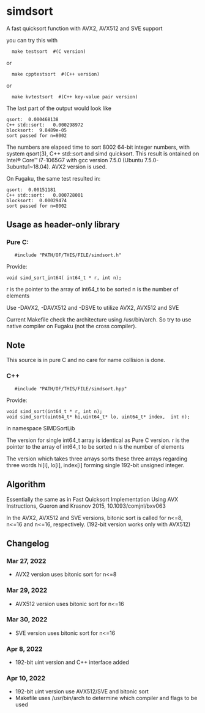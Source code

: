 # simdsort

A fast quicksort function with AVX2,  AVX512 and SVE  support

you can try this with

```
  make testsort  #(C version)
```
or
```
  make cpptestsort  #(C++ version)
```
or
```
  make kvtestsort  #(C++ key-value pair version)
```

The last part of the  output would look like
```
qsort:  0.000468138
C++ std::sort:   0.000298972
blocksort:  9.8489e-05
sort passed for n=8002
```
The numbers are elapsed time to sort 8002 64-bit integer numbers,
with system qsort(3), C++ std::sort  and simd quicksort.
This result is ontained  on Intel® Core™ i7-1065G7 with gcc version
7.5.0 (Ubuntu 7.5.0-3ubuntu1~18.04).   AVX2 version is used.

On Fugaku, the same test resulted in:
```
qsort:  0.00151181
C++ std::sort:   0.000728001
blocksort:  0.00029474
sort passed for n=8002
```

## Usage as header-only library

### Pure C:

```
   #include "PATH/OF/THIS/FILE/simdsort.h"
```



Provide:
```
void simd_sort_int64( int64_t * r, int n);
```


r is the pointer to the array of int64_t to be sorted
n is the number of elements

Use  -DAVX2, -DAVX512 and -DSVE   to utilize AVX2, AVX512 and SVE

Current Makefile check the architecture using /usr/bin/arch. So try to
use native compiler on Fugaku (not the cross compiler). 

## Note

This source is in pure C and no care for name collision is done.


### C++

```
   #include "PATH/OF/THIS/FILE/simdsort.hpp"
```

Provide:
```
void simd_sort(int64_t * r, int n);
void simd_sort(uint64_t* hi,uint64_t* lo, uint64_t* index,  int n);
```
in namespace SIMDSortLib

The version for single int64_t array is identical as Pure C version.
r is the pointer to the array of int64_t to be sorted
n is the number of elements

The version which takes three arrays sorts these three arrays
regarding three words hi[i], lo[i], index[i] forming single 192-bit
unsigned integer. 

## Algorithm

Essentially the same as in
Fast Quicksort Implementation Using AVX Instructions,
Gueron and  Krasnov 2015, 
10.1093/comjnl/bxv063

In the AVX2, AVX512 and SVE  versions, bitonic sort is called for
n<=8, n<=16 and n<=16, respectively.  (192-bit version works only with AVX512)

## Changelog

### Mar 27, 2022

* AVX2 version uses  bitonic sort for n<=8

### Mar 29, 2022

* AVX512 version uses  bitonic sort for n<=16

### Mar 30, 2022

* SVE version uses  bitonic sort for n<=16

### Apr 8, 2022

* 192-bit uint version and C++ interface added

### Apr 10, 2022

* 192-bit uint version use AVX512/SVE and bitonic sort
* Makefile uses /usr/bin/arch to determine which compiler and flags to be used

